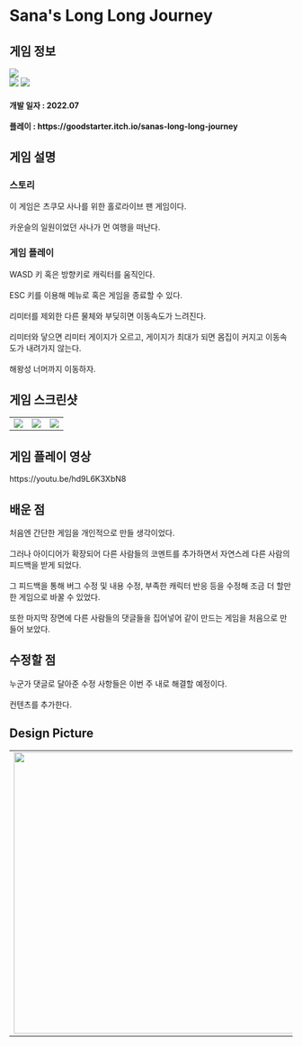 # Sana's Long Long Journey
<div>
    <h2> 게임 정보 </h2>
    <img src = "https://img.itch.zone/aW1nLzk2NDEyMTMucG5n/347x500/MmRWeX.png"><br>
    <img src="https://img.shields.io/badge/Unity-yellow?style=flat-square&logo=Unity&logoColor=FFFFFF"/>
    <img src="https://img.shields.io/badge/Racing-pink"/>
    <h4> 개발 일자 : 2022.07 <br><br>
    플레이 : https://goodstarter.itch.io/sanas-long-long-journey
    
  </div>
  <div>
    <h2> 게임 설명 </h2>
    <h3> 스토리 </h3>
     이 게임은 츠쿠모 사나를 위한 홀로라이브 팬 게임이다. <br><br>
     카운슬의 일원이었던 사나가 먼 여행을 떠난다.
    <h3> 게임 플레이 </h3>
     WASD 키 혹은 방향키로 캐릭터를 움직인다.<br><br>
     ESC 키를 이용해 메뉴로 혹은 게임을 종료할 수 있다.<br><br>
     리미터를 제외한 다른 물체와 부딪히면 이동속도가 느려진다.<br><br>
     리미터와 닿으면 리미터 게이지가 오르고, 게이지가 최대가 되면 몸집이 커지고 이동속도가 내려가지 않는다.<br><br>
     해왕성 너머까지 이동하자.
  </div> 
  <div>
    <h2> 게임 스크린샷 </h2>
      <table>
        <td><img src = "https://img.itch.zone/aW1hZ2UvMTYzOTMxMC85Njc1NjMzLnBuZw==/347x500/l5WrTq.png"></td>
        <td><img src = "https://img.itch.zone/aW1hZ2UvMTYzOTMxMC85Njc1NjMyLnBuZw==/347x500/TCN%2FW%2B.png"></td>
        <td><img src = "https://img.itch.zone/aW1hZ2UvMTYzOTMxMC85Njc1NjM0LnBuZw==/347x500/TKKlMp.png"></td>
      </table>
  </div>
    <div>
    <h2> 게임 플레이 영상 </h2>
    https://youtu.be/hd9L6K3XbN8
  </div>
  <div>
    <h2> 배운 점 </h2>
      처음엔 간단한 게임을 개인적으로 만들 생각이었다.<br><br>
      그러나 아이디어가 확장되어 다른 사람들의 코멘트를 추가하면서 자연스레 다른 사람의 피드백을 받게 되었다.<br><br>
      그 피드백을 통해 버그 수정 및 내용 수정, 부족한 캐릭터 반응 등을 수정해 조금 더 할만한 게임으로 바꿀 수 있었다.<br><br>
      또한 마지막 장면에 다른 사람들의 댓글들을 집어넣어 같이 만드는 게임을 처음으로 만들어 보았다.
  </div>
  <div>
    <h2> 수정할 점 </h2>
      누군가 댓글로 달아준 수정 사항들은 이번 주 내로 해결할 예정이다.<br><br>
      컨텐츠를 추가한다.
   <h2> Design Picture </h2>
   <table>
        <td><img src = "https://postfiles.pstatic.net/MjAyMjA4MDFfMjcy/MDAxNjU5MzMwODAxOTk1.-gbZMXUDyhOMz_i8yUj_aAh4hzSgm6293HBrNPNIvTAg.ZZtycSu828JGsjLCsBnqv03vtyKRWoA7w_eJ4Rt68qkg.JPEG.tdj04131/KakaoTalk_20220801_141114267_03.jpg?type=w773" height = 500></td>
     <td><img src = "https://postfiles.pstatic.net/MjAyMjA4MDFfMTI3/MDAxNjU5MzMwODAxOTI1.GWwJzBX5V1b-ubqEyGZDpCZPxJOMTC3ju36pHG82cYQg.lAN9ou64svdpNpIa3q-vCsura4jk8hso3nfKY1Vb6Xgg.JPEG.tdj04131/KakaoTalk_20220801_141114267_04.jpg?type=w773" height = 500></td>
      </table>
  </div>

